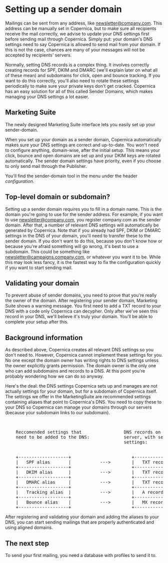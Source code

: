 # Setting up a sender domain

Mailings can be sent from any address, like newsletter@company.com. This address can be
manually set in Copernica, but to make sure all recipients receive the mail correctly, we advise to
update your DNS settings first before sending mail through Copernica. Simply put: your domain's
DNS settings need to say Copernica is allowed to send mail from your domain. If this is not the
case, chances are many of your messages will not be accepted by recipients' servers.

Normally, setting DNS records is a complex thing. It involves correctly creating records for SPF,
DKIM and DMARC (we'll explain later on what all of these mean) and subdomains for click, open
and bounce tracking. If you want to do this correctly, you'll also need to rotate these settings
periodically to make sure your private keys don't get cracked.
Copernica has an easy solution for all of this called Sender Domains, which makes managing your
DNS settings a lot easier.

## Marketing Suite
The newly designed Marketing Suite interface lets you easily set up your sender-domain.

When you set up your domain as a sender domain, Copernica automatically makes sure your DNS
settings are correct and up-to-date. You won't need to configure anything, domain-wise, after the
initial setup. This means your click, bounce and open domains are set up and your DKIM keys are
rotated automatically. The sender domain settings have priority, even if you choose to only 
send mail through the Publisher.

You'll find the sender-domain tool in the menu under the header *configuration*.

## Top-level domain or subdomain?
Setting up a sender domain requires you to fill in a domain name. This is the domain you're going
to use for the sender address. For example, if you want to use newsletter@company.com, you
register company.com as the sender domain. After that, a number of relevant DNS settings will
automatically be generated by Copernica.
Note that if you already had SPF, DKIM or DMARC settings in the DNS of your domain, you'll
need to transfer these to the sender domain. If you don't want to do this, because you don't know
how or because you're afraid something will go wrong, it's best to use a subdomain. This could be
something like newsletter@campaigns.company.com, or whatever you want it to be. While this
may look less fancy, it is the fastest way to fix the configuration quickly if you want to start
sending mail.

## Validating your domain
To prevent abuse of sender domains, you need to prove that you're really the owner of the domain.
After registering your sender domain, Marketing Suite shows a warning message. You first need to
add a TXT record to your DNS with a code only Copernica can decypher. Only after we've seen
this record in your DNS, we'll believe it's truly your domain. You'll be able to complete your setup
after this.

## Background information
As described above, Copernica creates all relevant DNS settings so you don't need to. However,
Copernica cannot implement these settings for you. No one except the domain owner has writing
rights to DNS settings unless the owner explicitly grants permission. The domain owner is the only
one who can add subdomains and records to a DNS. At this point you're probably wondering how
we can do so anyway.

Here's the deal: the DNS settings Copernica sets up and manages are not actually settings for your
domain, but for a subdomain of Copernica itself. The settings we offer in the MarketingSuite are
recommended settings containing aliases that point to Copernica's DNS. You need to copy these to
your DNS so Copernica can manage your domains through our servers (because your subdomain
links to our subdomain).

<pre>


    Reccomended settings that                DNS records on Copernica's
    need to be added to the DNS:             server, with sender domain
                                             settings:


    +-------------------+                       +-------------------+
    |   SPF alias       |           --->        |   TXT record      |
    +-------------------+                       +-------------------+
    |   DKIM alias      |           --->        |   TXT record      |
    +-------------------+                       +-------------------+
    |   DMARC alias     |           --->        |   TXT record      |
    +-------------------+                       +-------------------+
    |   Tracking alias  |           --->        |   A record(s)     |
    +-------------------+                       +-------------------+
    |   Bounce alias    |           --->        |   MX record(s)    |
    +-------------------+                       +-------------------+
</pre>

After registering and validating your domain and adding the aliases to your DNS, you can start
sending mailings that are properly authenticated and using aligned domains.

## The next step
To send your first mailing, you need a database with profiles to send it to.
